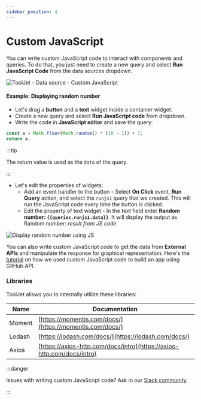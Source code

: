 ```yaml
---
sidebar_position: 4
---
```


# Custom JavaScript

You can write custom JavaScript code to interact with components and queries. To do that, you just need to create a new query and select **Run JavaScript Code** from the data sources dropdown.

<div style={{textAlign: 'center'}}>

![ToolJet - Data source - Custom JavaScript](/img/datasource-reference/custom-javascript/custom-javascript.png)

</div>

#### Example: Displaying random number

- Let's drag a **button** and a **text** widget inside a container widget.
- Create a new query and select **Run JavaScript code** from dropdown.
- Write the code in **JavaScript editor** and save the query:
```jsx
const a = Math.floor(Math.random() * (10 - 1)) + 1;
return a;
```
:::tip

The return value is used as the `data` of the query.

:::
- Let's edit the properties of widgets:
    - Add an event handler to the button - Select **On Click** event, **Run Query** action, and select the `runjs1` query that we created. This will run the JavaScript code every time the button is clicked.
    - Edit the property of text widget - In the text field enter **Random number: `{{queries.runjs1.data}}`**. It will display the output as Random number: *result from JS code*

<div style={{textAlign: 'center'}}>

![Display random number using JS](/img/datasource-reference/custom-javascript/jsrandom.gif)

</div>


You can also write custom JavaScript code to get the data from **External APIs** and manipulate the response for graphical representation. Here's the [tutorial](https://blog.tooljet.com/build-github-stars-history-app-in-5-minutes-using-low-code/) on how we used custom JavaScript code to build an app using GitHub API.

### Libraries

ToolJet allows you to internally utilize these libraries:

| Name        | Documentation |
| ----------- | ----------- |
| Moment      | [https://momentjs.com/docs/](https://momentjs.com/docs/) |
| Lodash      | [https://lodash.com/docs/](https://lodash.com/docs/) |
| Axios       | [https://axios-http.com/docs/intro](https://axios-http.com/docs/intro) |

:::danger

Issues with writing custom JavaScript code? Ask in our [Slack community](https://join.slack.com/t/tooljet/shared_invite/zt-r2neyfcw-KD1COL6t2kgVTlTtAV5rtg).

:::